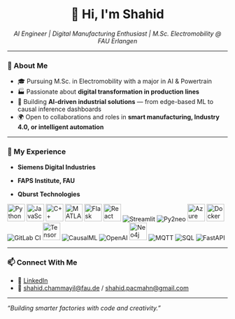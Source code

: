 <h1 align="center">👋 Hi, I'm Shahid</h1>

<p align="center">
  <em>AI Engineer | Digital Manufacturing Enthusiast | M.Sc. Electromobility @ FAU Erlangen</em>
</p>

---

### 🧠 About Me

- 🎓 Pursuing M.Sc. in Electromobility with a major in AI & Powertrain
- 🏭 Passionate about **digital transformation in production lines**  
- 🤖 Building **AI-driven industrial solutions** — from edge-based ML to causal inference dashboards
- 🌍 Open to collaborations and roles in **smart manufacturing, Industry 4.0, or intelligent automation**

---

### 💼 My Experience

- **Siemens Digital Industries**  

- **FAPS Institute, FAU**  

- **Qburst Technologies**  


<!-- ====== Tech stack ====== -->

<!-- Languages -->
<p align="left">
  <img src="https://cdn.jsdelivr.net/gh/devicons/devicon/icons/python/python-original.svg" alt="Python" width="40"/>
  <img src="https://cdn.jsdelivr.net/gh/devicons/devicon/icons/javascript/javascript-original.svg" alt="JavaScript" width="40"/>
  <img src="https://cdn.jsdelivr.net/gh/devicons/devicon/icons/cplusplus/cplusplus-original.svg" alt="C++" width="40"/>
  <img src="https://cdn.jsdelivr.net/gh/devicons/devicon/icons/matlab/matlab-original.svg" alt="MATLAB" width="40"/>
  <img src="https://cdn.jsdelivr.net/gh/devicons/devicon/icons/flask/flask-original.svg" alt="Flask" width="40"/>
  <img src="https://cdn.jsdelivr.net/gh/devicons/devicon/icons/react/react-original.svg" alt="React" width="40"/>
  <img src="https://img.shields.io/badge/Streamlit-FF4B4B?style=for-the-badge&logo=streamlit&logoColor=white" alt="Streamlit"/>
  <img src="https://img.shields.io/badge/Py2neo-5E96B5?style=for-the-badge&logo=neo4j&logoColor=white" alt="Py2neo"/>
  <img src="https://cdn.jsdelivr.net/gh/devicons/devicon/icons/azure/azure-original.svg" alt="Azure" width="40"/>
  <img src="https://cdn.jsdelivr.net/gh/devicons/devicon/icons/docker/docker-original.svg" alt="Docker" width="40"/>
  <img src="https://img.shields.io/badge/GitLab%20CI-FC6D27?style=for-the-badge&logo=gitlab&logoColor=white" alt="GitLab CI"/>
  <img src="https://cdn.jsdelivr.net/gh/devicons/devicon/icons/tensorflow/tensorflow-original.svg" alt="TensorFlow" width="40"/>
  <img src="https://img.shields.io/badge/CausalML-0A7ACC?style=for-the-badge&logo=python&logoColor=white" alt="CausalML"/>
  <img src="https://img.shields.io/badge/OpenAI-412991?style=for-the-badge&logo=openai&logoColor=white" alt="OpenAI"/>
  <img src="https://cdn.jsdelivr.net/gh/devicons/devicon/icons/neo4j/neo4j-original.svg" alt="Neo4j" width="40"/>
  <img src="https://img.shields.io/badge/MQTT-660066?style=for-the-badge&logo=apache%20mqtt&logoColor=white" alt="MQTT"/>
  <img src="https://img.shields.io/badge/SQL-4479A1?style=for-the-badge&logo=sql&logoColor=white" alt="SQL"/>
  <img src="https://img.shields.io/badge/FastAPI-009688?style=for-the-badge&logo=fastapi&logoColor=white" alt="FastAPI"/>
</p>

---

### 📫 Connect With Me

- 💼 [LinkedIn](https://www.linkedin.com/in/muhammed-shahid-chammayil-849b29164/)    
- 📧 shahid.chammayil@fau.de / shahid.pacmahn@gmail.com

---

_“Building smarter factories with code and creativity.”_

